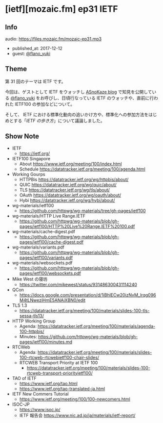 # [ietf][mozaic.fm] ep31 IETF

## Info

audio: https://files.mozaic.fm/mozaic-ep31.mp3

- published_at: 2017-12-12
- guest: [@flano_yuki](https://twitter.com/flano_yuki)


## Theme

第 31 回のテーマは IETF です。

今回は、ゲストとして IETF をウォッチし [ASnoKaze blog](http://asnokaze.hatenablog.com/) で知見を公開している [@flano_yuki](https://twitter.com/flano_yuki) をお呼びし、日頃行なっている IETF のウォッチや、直前に行われた IETF100 の参加などについて。

そして、 IETF における標準化動向の追いかけ方や、標準化への参加方法をはじめとする「*IETF の歩き方*」について議論しました。


## Show Note

- IETF
  - <https://ietf.org/>
- IETF100 Singapore
  - About <https://www.ietf.org/meeting/100/index.html>
  - Schedule <https://datatracker.ietf.org/meeting/100/agenda.html>
- Working Gourps
  - HTTPBis <https://datatracker.ietf.org/wg/httpbis/about/>
  - QUIC <https://datatracker.ietf.org/wg/quic/about/>
  - TLS <https://datatracker.ietf.org/wg/tls/about/>
  - OAuth <https://datatracker.ietf.org/wg/oauth/about/>
  - Hybi <https://datatracker.ietf.org/wg/hybi/about/>
- wg-materials/ietf100
  - <https://github.com/httpwg/wg-materials/tree/gh-pages/ietf100>
- wg-materials/HTTP Live Range.IETF
  - <https://github.com/httpwg/wg-materials/blob/gh-pages/ietf100/HTTP%20Live%20Range.IETF%20100.pdf>
- wg-materials/cache-digest.pdf
  - <https://github.com/httpwg/wg-materials/blob/gh-pages/ietf100/cache-digest.pdf>
- wg-materials/variants.pdf
  - <https://github.com/httpwg/wg-materials/blob/gh-pages/ietf100/variants.pdf>
- wg-materials/websockets.pdf
  - <https://github.com/httpwg/wg-materials/blob/gh-pages/ietf100/websockets.pdf>
- Mike West の寝坊
  - <https://twitter.com/mikewest/status/931486300431114240>
- QCon
  - <https://docs.google.com/presentation/d/1iBhlECw20izNvM_lrqg096M4tLNweziHmE5ANAiXBN0/edit>
- TLS 1.3
  - <https://datatracker.ietf.org/meeting/100/materials/slides-100-tls-sessa-tls13/>
- HTTP Working Group
  - Agenda: <https://datatracker.ietf.org/meeting/100/materials/agenda-100-httpbis/>
  - Minutes: <https://github.com/httpwg/wg-materials/blob/gh-pages/ietf100/minutes.md>
- RTCWeb
  - Agenda: <https://datatracker.ietf.org/meeting/100/materials/slides-100-rtcweb-rtcwebietf100-chair-slides/>
  - RTCWEB Transport Priority at IETF 100
    - <https://datatracker.ietf.org/meeting/100/materials/slides-100-rtcweb-transport-priorityietf100/>
- TAO of IETF
  - <https://www.ietf.org/tao.html>
  - <https://www.ietf.org/tao-translated-ja.html>
- IETF New Commers Tutorial
  - <https://www.ietf.org/meeting/100/100-newcomers.html>
- ISOC-JP
  - <https://www.isoc.jp/>
  - IETF 報告会 <https://www.nic.ad.jp/ja/materials/ietf-report/>
